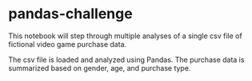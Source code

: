 # pandas-challenge

This notebook will step through multiple analyses of a single csv file of fictional video game purchase data. 

The csv file is loaded and analyzed using Pandas. The purchase data is summarized based on gender, age, and purchase type.

